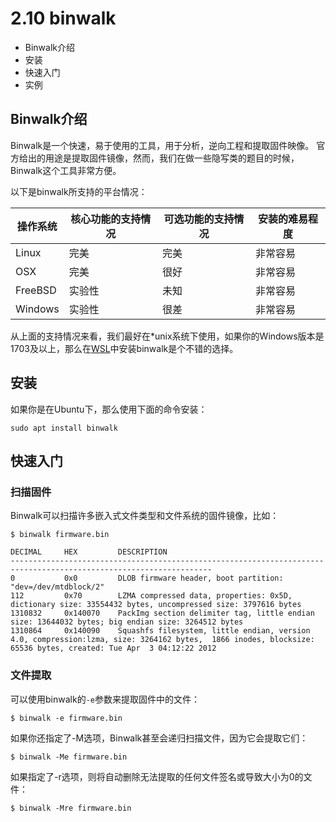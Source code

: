 # 2.10 binwalk

<!-- MarkdownTOC -->

- Binwalk介绍
- 安装
- 快速入门
- 实例

<!-- /MarkdownTOC -->

## Binwalk介绍

Binwalk是一个快速，易于使用的工具，用于分析，逆向工程和提取固件映像。 官方给出的用途是提取固件镜像，然而，我们在做一些隐写类的题目的时候，Binwalk这个工具非常方便。

以下是binwalk所支持的平台情况：

| 操作系统    | 核心功能的支持情况 | 可选功能的支持情况 | 安装的难易程度 |
| ------- | --------- | --------- | ------- |
| Linux   | 完美        | 完美        | 非常容易    |
| OSX     | 完美        | 很好        | 非常容易    |
| FreeBSD | 实验性       | 未知        | 非常容易    |
| Windows | 实验性       | 很差        | 非常容易    |

从上面的支持情况来看，我们最好在*unix系统下使用，如果你的Windows版本是1703及以上，那么在[WSL](https://en.wikipedia.org/wiki/Windows_Subsystem_for_Linux)中安装binwalk是个不错的选择。

## 安装

如果你是在Ubuntu下，那么使用下面的命令安装：

```shell
sudo apt install binwalk
```

## 快速入门

### 扫描固件

Binwalk可以扫描许多嵌入式文件类型和文件系统的固件镜像，比如：

```shell
$ binwalk firmware.bin

DECIMAL   	HEX       	DESCRIPTION
-------------------------------------------------------------------------------------------------------------------
0         	0x0       	DLOB firmware header, boot partition: "dev=/dev/mtdblock/2"
112       	0x70      	LZMA compressed data, properties: 0x5D, dictionary size: 33554432 bytes, uncompressed size: 3797616 bytes
1310832   	0x140070  	PackImg section delimiter tag, little endian size: 13644032 bytes; big endian size: 3264512 bytes
1310864   	0x140090  	Squashfs filesystem, little endian, version 4.0, compression:lzma, size: 3264162 bytes,  1866 inodes, blocksize: 65536 bytes, created: Tue Apr  3 04:12:22 2012
```

### 文件提取

可以使用binwalk的`-e`参数来提取固件中的文件：

```shell
$ binwalk -e firmware.bin
```

如果你还指定了-M选项，Binwalk甚至会递归扫描文件，因为它会提取它们：

```shell
$ binwalk -Me firmware.bin
```

如果指定了-r选项，则将自动删除无法提取的任何文件签名或导致大小为0的文件：

```shell
$ binwalk -Mre firmware.bin
```


